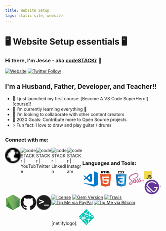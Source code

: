 ```yaml
---
title: Website Setup
tags: static site, website
---
```



# 🖥️ Website Setup essentials 🖥️ 


### Hi there, I'm Jesse - aka [codeSTACKr][website] 👋

[![Website](https://img.shields.io/website?label=codeSTACKr.com&style=for-the-badge&url=https%3A%2F%2Fcodestackr.com)](https://codestackr.com)
[![Twitter Follow](https://img.shields.io/twitter/follow/codeSTACKr?color=1DA1F2&logo=twitter&style=for-the-badge)](https://twitter.com/intent/follow?original_referer=https%3A%2F%2Fgithub.com%2FcodeSTACKr&screen_name=codeSTACKr)

## I'm a Husband, Father, Developer, and Teacher!!

- 🔭 I just launched my first course: [Become A VS Code SuperHero!][course]!
- 🌱 I’m currently learning everything 🤣
- 👯 I’m looking to collaborate with other content creators
- 🥅 2020 Goals: Contribute more to Open Source projects
- ⚡ Fun fact: I love to draw and play guitar / drums

### Connect with me:

[<img align="left" alt="codeSTACKr.com" width="50px" src="https://raw.githubusercontent.com/iconic/open-iconic/master/svg/globe.svg" />][website]
[<img align="left" alt="codeSTACKr | YouTube" width="50px" src="https://cdn.jsdelivr.net/npm/simple-icons@v3/icons/youtube.svg" />][youtube]
[<img align="left" alt="codeSTACKr | Twitter" width="50px" src="https://cdn.jsdelivr.net/npm/simple-icons@v3/icons/twitter.svg" />][twitter]
[<img align="left" alt="codeSTACKr | LinkedIn" width="50px" src="https://cdn.jsdelivr.net/npm/simple-icons@v3/icons/linkedin.svg" />][linkedin]
[<img align="left" alt="codeSTACKr | Instagram" width="50px" src="https://cdn.jsdelivr.net/npm/simple-icons@v3/icons/instagram.svg" />][instagram]

<br/>

### Languages and Tools:

[<img align="left" alt="Visual Studio Code" width="50px" src="https://raw.githubusercontent.com/github/explore/80688e429a7d4ef2fca1e82350fe8e3517d3494d/topics/visual-studio-code/visual-studio-code.png" />][webdevplaylist]
[<img align="left" alt="HTML5" width="50px" src="https://raw.githubusercontent.com/github/explore/80688e429a7d4ef2fca1e82350fe8e3517d3494d/topics/html/html.png" />][webdevplaylist]
[<img align="left" alt="CSS3" width="50px" src="https://raw.githubusercontent.com/github/explore/80688e429a7d4ef2fca1e82350fe8e3517d3494d/topics/css/css.png" />][cssplaylist]
[<img align="left" alt="Sass" width="50px" src="https://raw.githubusercontent.com/github/explore/80688e429a7d4ef2fca1e82350fe8e3517d3494d/topics/sass/sass.png" />][cssplaylist]
[<img align="left" alt="JavaScript" width="26px" src="https://raw.githubusercontent.com/github/explore/80688e429a7d4ef2fca1e82350fe8e3517d3494d/topics/javascript/javascript.png" />][jsplaylist]
[<img align="left" alt="Gatsby" width="50px" src="https://raw.githubusercontent.com/github/explore/e94815998e4e0713912fed477a1f346ec04c3da2/topics/gatsby/gatsby.png" />][webdevplaylist]
[<img align="left" alt="Node.js" width="50px" src="https://raw.githubusercontent.com/github/explore/80688e429a7d4ef2fca1e82350fe8e3517d3494d/topics/nodejs/nodejs.png" />][webdevplaylist]
[<img align="left" alt="GitHub" width="50px" src="https://raw.githubusercontent.com/github/explore/78df643247d429f6cc873026c0622819ad797942/topics/github/github.png" />][webdevplaylist]
[<img align="left" alt="Terminal" width="50px" src="https://raw.githubusercontent.com/github/explore/80688e429a7d4ef2fca1e82350fe8e3517d3494d/topics/terminal/terminal.png" />][webdevplaylist]

<br />
<br />

---




[website]: https://prim4t.art

[twitter]: https://twitter.com/prim4t
[youtube]: https://youtube.com/codeSTACKr
[instagram]: https://instagram.com/codeSTACKr
[linkedin]: https://linkedin.com/in/codeSTACKr
[webdevplaylist]: https://www.youtube.com/playlist?list=PLkwxH9e_vrAJ0WbEsFA9W3I1W-g_BTsbt
[jsplaylist]: https://www.youtube.com/playlist?list=PLkwxH9e_vrALRJKu7wfXby3MKeflhTu6B
[cssplaylist]: https://www.youtube.com/playlist?list=PLkwxH9e_vrALSdvZuEh6gqQdmDoDIoqz4
[reactplaylist]: https://www.youtube.com/playlist?list=PLkwxH9e_vrAK4TdffpxKY3QGyHCpxFcQ0


[![license](https://img.shields.io/github/license/kitian616/jekyll-TeXt-theme.svg)](https://github.com/kitian616/jekyll-TeXt-theme/blob/master/LICENSE)
[![Gem Version](https://img.shields.io/gem/v/jekyll-text-theme.svg)](https://github.com/kitian616/jekyll-TeXt-theme/releases)
[![Travis](https://img.shields.io/travis/kitian616/jekyll-TeXt-theme.svg)](https://travis-ci.org/kitian616/jekyll-TeXt-theme)
[![Tip Me via PayPal](https://img.shields.io/badge/PayPal-tip%20me-1462ab.svg?logo=paypal)](https://www.paypal.me/kitian616)
[![Tip Me via Bitcoin](https://img.shields.io/badge/Bitcoin-tip%20me-f7931a.svg?logo=bitcoin)](https://raw.githubusercontent.com/kitian616/jekyll-TeXt-theme/master/docs/assets/images/3Fkufxcw2xd8HnaRJBNK4ccdtkUDyyNu4V.jpg)

[netlifylogo]: <svg width="50" height="50" fill="#00C7B7" role="img" viewBox="0 0 24 24" xmlns="http://www.w3.org/2000/svg"><title>Netlify</title><path d="M17.3877 8.3286l-.0088-.0037c-.005-.002-.01-.0038-.0144-.0082a.0689.0689 0 0 1-.0176-.0582l.4839-2.9581 2.269 2.2696L17.74 8.574a.052.052 0 0 1-.0206.0037H17.71a.0647.0647 0 0 1-.0126-.0106 1.074 1.074 0 0 0-.3097-.2385zm3.291-.1802l2.4262 2.426c.5039.5045.7561.7562.8481 1.0479.0138.0431.025.0863.0338.1308l-5.798-2.4555a.4557.4557 0 0 0-.0093-.0038c-.0232-.0094-.0501-.02-.0501-.0439 0-.0237.0275-.035.0507-.0444l.0075-.0031zm3.2092 4.3833c-.1252.2354-.3693.4795-.7824.8932l-2.7353 2.7347-3.5377-.7367-.0188-.0038c-.0313-.005-.0645-.0107-.0645-.0388a1.0678 1.0678 0 0 0-.41-.7467c-.0144-.0144-.0106-.037-.0063-.0576 0-.003 0-.0063.0013-.0088l.6654-4.0848.0025-.0138c.0038-.0313.0094-.0676.0376-.0676a1.0829 1.0829 0 0 0 .726-.4162c.0056-.0063.0094-.0131.017-.0169.02-.0094.0437 0 .0644.0088l6.0402 2.555zm-4.1467 4.257l-4.498 4.4979.77-4.732.0012-.0063a.083.083 0 0 1 .0038-.0182c.0063-.015.0226-.0213.0382-.0275l.0075-.0031a1.158 1.158 0 0 0 .435-.3236c.015-.0176.0332-.0345.0564-.0376a.0563.0563 0 0 1 .0181 0l3.1672.651zm-5.45 5.4499l-.507.507-5.6052-8.1007a.2654.2654 0 0 0-.0062-.0088c-.0088-.012-.0182-.0238-.0163-.0376.0006-.01.0069-.0188.0138-.0263l.0062-.0081c.017-.025.0313-.05.047-.077l.0125-.0219.0019-.0019c.0087-.015.0169-.0294.0319-.0376.0131-.0063.0313-.0038.0457-.0006l6.2098 1.2807a.1027.1027 0 0 1 .0476.0206c.008.0081.01.017.0119.027a1.0998 1.0998 0 0 0 .6434.7354c.0175.0088.01.0282.002.0488a.149.149 0 0 0-.0095.0282c-.0782.4757-.7492 4.568-.9295 5.6728zm-1.059 1.0584c-.3737.37-.594.5659-.8432.6447a1.2519 1.2519 0 0 1-.7549 0c-.2916-.0926-.5439-.3442-1.0478-.8487l-5.629-5.629 1.4704-2.2802a.0938.0938 0 0 1 .025-.0294c.0157-.0113.0382-.0063.057 0a1.5235 1.5235 0 0 0 1.0253-.052c.0169-.0063.0338-.0106.0469.0013a.119.119 0 0 1 .0175.02l5.6327 8.174zm-8.8175-6.3756L3.1234 15.63l2.55-1.0879a.0526.0526 0 0 1 .0207-.0044c.0213 0 .0338.0213.045.0407a1.8214 1.8214 0 0 0 .0814.1152l.0082.01c.0075.0106.0025.0213-.005.0313l-1.4084 2.1864zm-1.8628-1.8628L.9183 13.4249c-.278-.2779-.4795-.4794-.6197-.6528l4.9674 1.0303a.5258.5258 0 0 0 .0187.003c.0307.005.0645.0107.0645.0395 0 .0313-.037.0457-.0682.0576l-.0144.0063zM.0132 11.932a1.2519 1.2519 0 0 1 .0563-.3098c.0927-.2917.3443-.5434.8488-1.0478l2.0906-2.0906a1361.7196 1361.7196 0 0 0 2.8955 4.1855c.017.0226.0357.0476.0163.0664-.0914.1008-.1828.211-.2473.3305a.1001.1001 0 0 1-.0313.0388c-.008.005-.0169.003-.0262.0013h-.0013l-5.6014-1.175zm3.5553-4.0078l2.811-2.811c.2641.1157 1.2256.522 2.0856.885.651.2754 1.2443.5258 1.4308.6071.0188.0076.0357.015.0439.0338.005.0113.0025.0257 0 .0376a1.2537 1.2537 0 0 0 .3273 1.1442c.0188.0188 0 .0457-.0163.0689l-.0088.0131-2.8542 4.421c-.0075.0124-.0144.023-.0269.0312-.015.0094-.0363.005-.0538.0006a1.4234 1.4234 0 0 0-.34-.0463c-.1026 0-.214.0188-.3266.0395h-.0007c-.0125.0019-.0238.0044-.0338-.0031a.1314.1314 0 0 1-.0281-.032zm3.3787-3.3788l3.6391-3.639c.504-.5039.7562-.7561 1.0478-.8481a1.2519 1.2519 0 0 1 .755 0c.2916.092.5438.3442 1.0477.848l.7887.7888-2.5882 4.0084a.097.097 0 0 1-.0257.03c-.0156.0107-.0375.0063-.0563 0a1.3126 1.3126 0 0 0-1.2018.2316c-.0169.0176-.042.0075-.0632-.0019-.338-.147-2.967-1.258-3.343-1.4177zm7.8278-2.3009l2.3898 2.3898-.5758 3.5665v.0094a.0845.0845 0 0 1-.005.0238c-.0063.0125-.0188.015-.0313.0188a1.1454 1.1454 0 0 0-.343.1709.0964.0964 0 0 0-.0125.0106c-.007.0075-.0138.0144-.025.0157a.0714.0714 0 0 1-.027-.0044l-3.6416-1.5473-.007-.0031c-.0231-.0094-.0506-.0207-.0506-.0445a1.3758 1.3758 0 0 0-.194-.5727c-.0176-.0288-.037-.0588-.022-.0883zm-2.461 5.3868l3.4138 1.446c.0188.0087.0394.0168.0476.0362a.0663.0663 0 0 1 0 .0357.848.848 0 0 0-.0188.1646v.0958c0 .0238-.0244.0338-.047.0432l-.0069.0025c-.5408.231-7.5924 3.238-7.603 3.238-.0107 0-.022 0-.0326-.0107-.0188-.0188 0-.0451.0169-.0689a.4757.4757 0 0 0 .0087-.0125l2.8054-4.344.005-.0074c.0163-.0263.035-.0557.0651-.0557l.0282.0043c.0638.0088.1202.017.1771.017.4257 0 .82-.2072 1.0579-.5615a.1001.1001 0 0 1 .0212-.025c.017-.0126.042-.0063.0614.0024zm-3.9095 5.7492l7.6863-3.278s.0113 0 .022.0106c.0419.042.0776.0701.112.0964l.0169.0107c.0156.0088.0313.0188.0325.035 0 .0063 0 .01-.0013.0157l-.6584 4.0447-.0025.0163c-.0044.0313-.0088.067-.0382.067a1.0822 1.0822 0 0 0-.8594.5301l-.0031.005c-.0088.0144-.017.0282-.0313.0357-.0131.0063-.03.0038-.0438.0006L8.5064 13.706c-.0063-.0013-.0952-.3249-.102-.3255z"/></svg>
